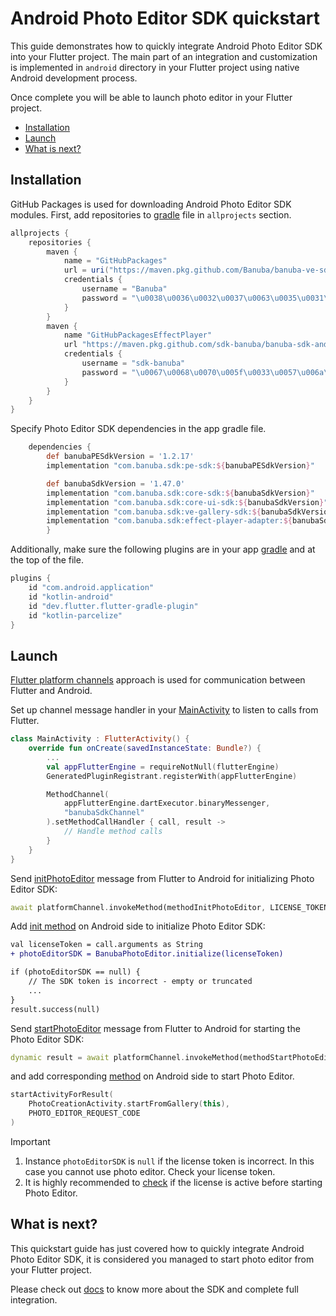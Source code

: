 # Android Photo Editor SDK quickstart

This guide demonstrates how to quickly integrate Android Photo Editor SDK into your Flutter project.
The main part of an integration and customization is implemented in ```android``` directory
in your Flutter project using native Android development process.

Once complete you will be able to launch photo editor in your Flutter project.

- [Installation](#Installation)
- [Launch](#Launch)
- [What is next?](#What-is-next)

## Installation
GitHub Packages is used for downloading Android Photo Editor SDK modules.
First, add repositories to [gradle](../android/build.gradle#L1) file in ```allprojects``` section.

```groovy
allprojects {
    repositories {
        maven {
            name = "GitHubPackages"
            url = uri("https://maven.pkg.github.com/Banuba/banuba-ve-sdk")
            credentials {
                username = "Banuba"
                password = "\u0038\u0036\u0032\u0037\u0063\u0035\u0031\u0030\u0033\u0034\u0032\u0063\u0061\u0033\u0065\u0061\u0031\u0032\u0034\u0064\u0065\u0066\u0039\u0062\u0034\u0030\u0063\u0063\u0037\u0039\u0038\u0063\u0038\u0038\u0066\u0034\u0031\u0032\u0061\u0038"
            }
        }
        maven {
            name "GitHubPackagesEffectPlayer"
            url "https://maven.pkg.github.com/sdk-banuba/banuba-sdk-android"
            credentials {
                username = "sdk-banuba"
                password = "\u0067\u0068\u0070\u005f\u0033\u0057\u006a\u0059\u004a\u0067\u0071\u0054\u0058\u0058\u0068\u0074\u0051\u0033\u0075\u0038\u0051\u0046\u0036\u005a\u0067\u004f\u0041\u0053\u0064\u0046\u0032\u0045\u0046\u006a\u0030\u0036\u006d\u006e\u004a\u004a"
            }
        }
    }
}
```

Specify Photo Editor SDK dependencies in the app gradle file.
```groovy
    dependencies {
        def banubaPESdkVersion = '1.2.17'
        implementation "com.banuba.sdk:pe-sdk:${banubaPESdkVersion}"

        def banubaSdkVersion = '1.47.0'
        implementation "com.banuba.sdk:core-sdk:${banubaSdkVersion}"
        implementation "com.banuba.sdk:core-ui-sdk:${banubaSdkVersion}"
        implementation "com.banuba.sdk:ve-gallery-sdk:${banubaSdkVersion}"
        implementation "com.banuba.sdk:effect-player-adapter:${banubaSdkVersion}"
        }
```

Additionally, make sure the following plugins are in your app [gradle](../android/app/build.gradle#L1) and at the top of the file.
```groovy
plugins {
    id "com.android.application"
    id "kotlin-android"
    id "dev.flutter.flutter-gradle-plugin"
    id "kotlin-parcelize"
}
```

## Launch
[Flutter platform channels](https://docs.flutter.dev/development/platform-integration/platform-channels) approach is used for communication between Flutter and Android.

Set up channel message handler in your [MainActivity](../android/app/src/main/kotlin/com/banuba/flutter/flutter_ve_sdk/MainActivity.kt#L71)
to listen to calls from Flutter.
```kotlin
class MainActivity : FlutterActivity() {
    override fun onCreate(savedInstanceState: Bundle?) {
        ...
        val appFlutterEngine = requireNotNull(flutterEngine)
        GeneratedPluginRegistrant.registerWith(appFlutterEngine)

        MethodChannel(
            appFlutterEngine.dartExecutor.binaryMessenger,
            "banubaSdkChannel"
        ).setMethodCallHandler { call, result ->
            // Handle method calls
        }
    }
}
```

Send [initPhotoEditor](../lib/main.dart#64) message from Flutter to Android for initializing Photo Editor SDK:

```dart
await platformChannel.invokeMethod(methodInitPhotoEditor, LICENSE_TOKEN);
```

Add [init method](../android/app/src/main/kotlin/com/banuba/flutter/flutter_ve_sdk/MainActivity.kt#188) on Android side to initialize Photo Editor SDK:

```diff
val licenseToken = call.arguments as String
+ photoEditorSDK = BanubaPhotoEditor.initialize(licenseToken)

if (photoEditorSDK == null) {
    // The SDK token is incorrect - empty or truncated
    ...
}
result.success(null)
```

Send [startPhotoEditor](../lib/main.dart#L75) message from Flutter to Android for starting the Photo Editor SDK:
```dart
dynamic result = await platformChannel.invokeMethod(methodStartPhotoEditor);
```
and add corresponding [method](../android/app/src/main/kotlin/com/banuba/flutter/flutter_ve_sdk/MainActivity.kt#L203) on Android side to start Photo Editor.

```kotlin
startActivityForResult(
    PhotoCreationActivity.startFromGallery(this),
    PHOTO_EDITOR_REQUEST_CODE
)
```

> [!IMPORTANT]  
> 1. Instance ```photoEditorSDK``` is ```null``` if the license token is incorrect. In this case you cannot use photo editor. Check your license token.
> 2. It is highly recommended to [check](../android/app/src/main/kotlin/com/banuba/flutter/flutter_ve_sdk/MainActivity.kt#L192) if the license is active before starting Photo Editor.

## What is next?

This quickstart guide has just covered how to quickly integrate Android Photo Editor SDK,
it is considered you managed to start photo editor from your Flutter project.

Please check out [docs](https://docs.banuba.com/ve-pe-sdk/docs/android/requirements-pe/) to know more about the SDK and complete full integration.